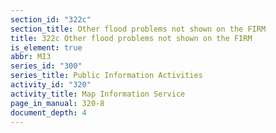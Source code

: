 ```yaml
---
section_id: "322c"
section_title: Other flood problems not shown on the FIRM
title: 322c Other flood problems not shown on the FIRM
is_element: true
abbr: MI3
series_id: "300"
series_title: Public Information Activities
activity_id: "320"
activity_title: Map Information Service
page_in_manual: 320-8
document_depth: 4
---
```

